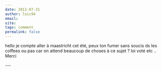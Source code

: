 ```yaml
---
date: 2011-07-31
author: loic94
email: 
site: 
tags: comment
permalink: false
---
```


<p>hello je compte aller à maastricht cet été, peux ton fumer sans soucis ds les coffees ou pas car on attend beaucoup de choses à ce sujet ? loi voté etc .. Merci<br />
</p>
---